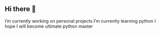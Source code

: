 ## Hi there 👋

<!--
**itu-itis24-akkan23/itu-itis24-akkan23** is a ✨ _special_ ✨ repository because its `README.md` (this file) appears on your GitHub profile.

Here are some ideas to get you started:




-->
 I’m currently working on personal projects
 I’m currently learning python
 I hope I will become ultimate python master
